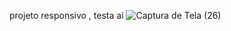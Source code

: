 projeto responsivo , testa ai
![Captura de Tela (26)](https://user-images.githubusercontent.com/100739972/236693407-5802e870-6dd0-48f6-8e79-ce6e7ebbb5a7.jpg)
